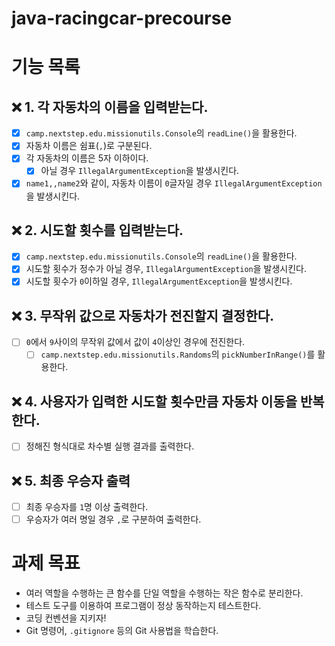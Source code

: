 # java-racingcar-precourse

# 기능 목록

## ❌ 1. 각 자동차의 이름을 입력받는다.
- [x] `camp.nextstep.edu.missionutils.Console`의 `readLine()`을 활용한다.
- [x] 자동차 이름은 쉼표(`,`)로 구분된다.
- [x] 각 자동차의 이름은 5자 이하이다.
  - [x] 아닐 경우 `IllegalArgumentException`을 발생시킨다.
- [x] `name1,,name2`와 같이, 자동차 이름이 `0`글자일 경우 `IllegalArgumentException`을 발생시킨다.

## ❌ 2. 시도할 횟수를 입력받는다.
- [x] `camp.nextstep.edu.missionutils.Console`의 `readLine()`을 활용한다.
- [x] 시도할 횟수가 정수가 아닐 경우, `IllegalArgumentException`을 발생시킨다.
- [x] 시도할 횟수가 `0`이하일 경우, `IllegalArgumentException`을 발생시킨다.

## ❌ 3. 무작위 값으로 자동차가 전진할지 결정한다.
- [ ] `0`에서 `9`사이의 무작위 값에서 값이 `4`이상인 경우에 전진한다.
  - [ ] `camp.nextstep.edu.missionutils.Randoms`의 `pickNumberInRange()`를 활용한다.

## ❌ 4. 사용자가 입력한 시도할 횟수만큼 자동차 이동을 반복한다.
- [ ] 정해진 형식대로 차수별 실행 결과를 출력한다.

## ❌ 5. 최종 우승자 출력
- [ ] 최종 우승자를 `1`명 이상 출력한다.
- [ ] 우승자가 여러 명일 경우 `,`로 구분하여 출력한다. 

# 과제 목표

- 여러 역할을 수행하는 큰 함수를 단일 역할을 수행하는 작은 함수로 분리한다.
- 테스트 도구를 이용하여 프로그램이 정상 동작하는지 테스트한다.
- 코딩 컨벤션을 지키자!
- Git 명령어, `.gitignore` 등의 Git 사용법을 학습한다.